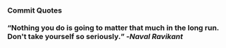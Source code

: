 ### Commit Quotes <br> <br> <q>Nothing you do is going to matter that much in the long run. Don't take yourself so seriously.</q> -<em>Naval Ravikant</em>
